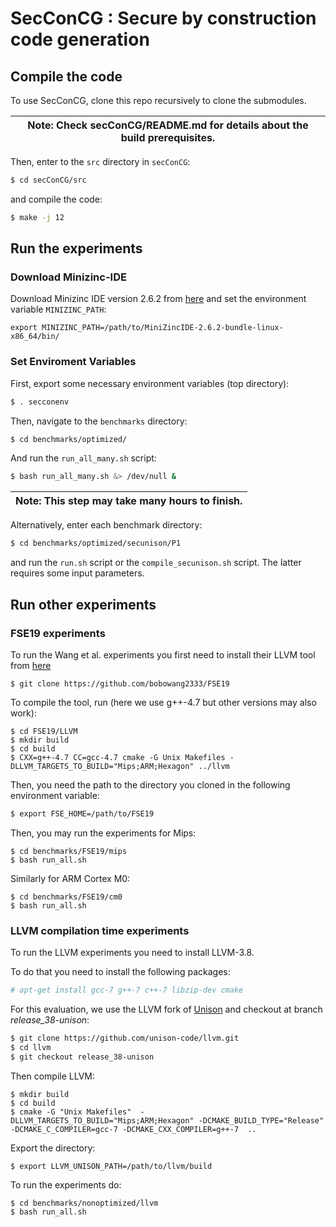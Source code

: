 # SecConCG : Secure by construction code generation


## Compile the code
To use SecConCG, clone this repo recursively to clone the submodules.


| Note: Check secConCG/README.md for details about the build prerequisites. |
| --- |

Then, enter to the `src` directory in `secConCG`:

```bash
$ cd secConCG/src
```

and compile the code:

```bash
$ make -j 12
```


## Run the experiments

### Download Minizinc-IDE

Download Minizinc IDE version 2.6.2 from [here](https://github.com/MiniZinc/MiniZincIDE/releases) and 
set the environment variable `MINIZINC_PATH`:

```
export MINIZINC_PATH=/path/to/MiniZincIDE-2.6.2-bundle-linux-x86_64/bin/
```

### Set Enviroment Variables
First, export some necessary environment variables (top directory):

```bash
$ . secconenv
```

Then, navigate to the `benchmarks` directory:
```bash
$ cd benchmarks/optimized/
```

And run the `run_all_many.sh` script:
```bash
$ bash run_all_many.sh &> /dev/null &
```

| Note: This step may take many hours to finish. |
| --- |



Alternatively, enter each benchmark directory:

```bash
$ cd benchmarks/optimized/secunison/P1
```

and run the `run.sh` script or the `compile_secunison.sh` script.
The latter requires some input parameters.

## Run other experiments

### FSE19 experiments
To run the Wang et al. experiments you first need to install their LLVM tool 
from [here](https://github.com/bobowang2333/FSE19)

```
$ git clone https://github.com/bobowang2333/FSE19
```

To compile the tool, run (here we use g++-4.7 but other versions may also work):
```
$ cd FSE19/LLVM
$ mkdir build
$ cd build
$ CXX=g++-4.7 CC=gcc-4.7 cmake -G Unix Makefiles -DLLVM_TARGETS_TO_BUILD="Mips;ARM;Hexagon" ../llvm
```

Then, you need the path to the directory you cloned in the following environment variable:

```bash
$ export FSE_HOME=/path/to/FSE19
```

Then, you may run the experiments for Mips:
```
$ cd benchmarks/FSE19/mips
$ bash run_all.sh
```

Similarly for ARM Cortex M0:
```
$ cd benchmarks/FSE19/cm0
$ bash run_all.sh
```


### LLVM compilation time experiments 

To run the LLVM experiments you need to install LLVM-3.8.

To do that you need to install the following packages:
```bash
# apt-get install gcc-7 g++-7 c++-7 libzip-dev cmake
```


For this evaluation, we use the LLVM fork of [Unison](https://github.com/unison-code/llvm.git) and
checkout at branch *release_38-unison*:
```bash
$ git clone https://github.com/unison-code/llvm.git
$ cd llvm
$ git checkout release_38-unison
```

Then compile LLVM:
```
$ mkdir build
$ cd build
$ cmake -G "Unix Makefiles"  -DLLVM_TARGETS_TO_BUILD="Mips;ARM;Hexagon" -DCMAKE_BUILD_TYPE="Release" -DCMAKE_C_COMPILER=gcc-7 -DCMAKE_CXX_COMPILER=g++-7  ..
```

Export the directory:
```
$ export LLVM_UNISON_PATH=/path/to/llvm/build
```

To run the experiments do:

```
$ cd benchmarks/nonoptimized/llvm
$ bash run_all.sh
```

